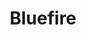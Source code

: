 ---
title: Bluefire
member_url: https://www.bluefirereader.com/index.html
geographies: ["Worldwide", "USA"]
based: ["USA"]
ig: [""] 
services: 
tags: ["Reading"]
categories: ["Technology providers"]
summary: "the company which is behind Bluefire Reader, a well-known EPUB reader in the USA. Note that for now, Bluefire Reader does not rely on the Readium toolkits and does not support the LCP DRM."
press:
active: true
layout: members
showReadTime: false
showDate: false
permalink: ""
date: 
featureImage: "/members/images/Bluefire_logo.svg"
--- 